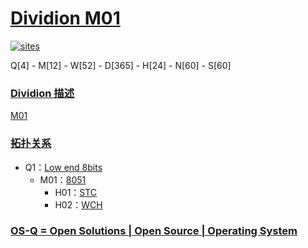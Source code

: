 ﻿# [Dividion M01](https://github.com/OS-Q/M01) 

[![sites](http://182.61.61.133/link/resources/OSQ.png)](http://www.OS-Q.com)

Q[4] - M[12] - W[52] - D[365] - H[24] - N[60] - S[60]

### [Dividion 描述](https://github.com/OS-Q/M01/wiki) 

[M01](https://github.com/OS-Q/M01) 

### [拓扑关系](https://github.com/OS-Q/M01)
 
* Q1：[Low end 8bits](https://github.com/OS-Q/Q1)
    * M01：[8051](https://github.com/OS-Q/M01)
        * H01：[STC](https://github.com/OS-Q/H01)
        * H02：[WCH](https://github.com/OS-Q/H02)

### [OS-Q = Open Solutions | Open Source |  Operating System ](http://www.OS-Q.com/M01)
